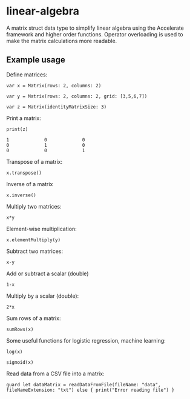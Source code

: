 # linear-algebra
A matrix struct data type to simplify linear algebra using the Accelerate framework and higher order functions. Operator overloading is used to make the matrix calculations more readable.

## Example usage

Define matrices:

    var x = Matrix(rows: 2, columns: 2)

    var y = Matrix(rows: 2, columns: 2, grid: [3,5,6,7])

    var z = Matrix(identityMatrixSize: 3)

Print a matrix:

    print(z)

    1             0             0   
    0             1             0   
    0             0             1   


Transpose of a matrix:

    x.transpose()

Inverse of a matrix

    x.inverse()

Multiply two matrices:

    x*y

Element-wise multiplication:

    x.elementMultiply(y)

Subtract two matrices:

    x-y

Add or subtract a scalar (double)

    1-x

Multiply by a scalar (double):

    2*x

Sum rows of a matrix:

    sumRows(x)

Some useful functions for logistic regression, machine learning:

    log(x)

    sigmoid(x)

Read data from a CSV file into a matrix:

    guard let dataMatrix = readDataFromFile(fileName: "data", fileNameExtension: "txt") else { print("Error reading file") }
